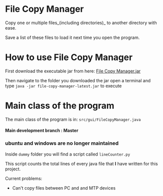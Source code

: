 # File Copy Manager
Copy one or multiple files_(including directories)_ to another directory with ease.

Save a list of these files to load it next time you open the program.


# How to use File Copy Manager

First download the executable jar from here:
[File Copy Manager.jar](https://github.com/kounelios13/File-Copy-Manager/releases/download/v1.6.5.3/file-copy-manager-latest.jar)

Then navigate to the folder you downloaded the jar open a terminal and type ```java -jar file-copy-manager-latest.jar``` to execute

# Main class of the program
The main class of the program is in: ```src/gui/FileCopyManager.java```


#### Main development branch : Master

### ubuntu and windows are no longer maintained

Inside <code>dummy</code> folder you will find a script called <code>lineCounter.py</code>

This script counts the total lines of every java file that <strong>I</strong> have written for this project.

Current problems:
* Can't copy files between PC and and MTP devices
